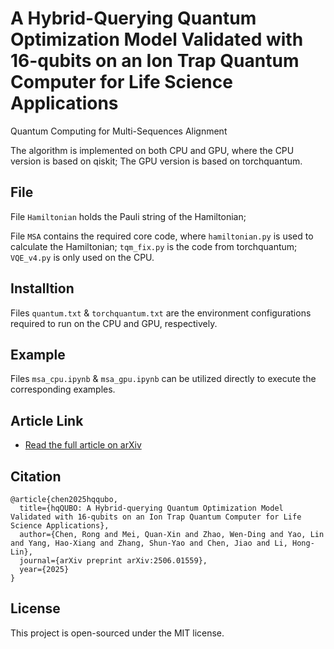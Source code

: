 # A Hybrid-Querying Quantum Optimization Model Validated with 16-qubits on an Ion Trap Quantum Computer for Life Science Applications
Quantum Computing for Multi-Sequences Alignment

The algorithm is implemented on both CPU and GPU, where the CPU version is based on qiskit; The GPU version is based on torchquantum.

## File
File `Hamiltonian` holds the Pauli string of the Hamiltonian;

File `MSA` contains the required core code, where
    `hamiltonian.py` is used to calculate the Hamiltonian; 
    `tqm_fix.py` is the code from torchquantum;
    `VQE_v4.py` is only used on the CPU.

## Installtion
Files `quantum.txt` & `torchquantum.txt` are the environment configurations required to run on the CPU and GPU, respectively.

## Example
Files `msa_cpu.ipynb` & `msa_gpu.ipynb` can be utilized directly to execute the corresponding examples.


## Article Link
- [Read the full article on arXiv](https://arxiv.org/abs/2506.01559)

## Citation
```
@article{chen2025hqqubo,
  title={hqQUBO: A Hybrid-querying Quantum Optimization Model Validated with 16-qubits on an Ion Trap Quantum Computer for Life Science Applications},
  author={Chen, Rong and Mei, Quan-Xin and Zhao, Wen-Ding and Yao, Lin and Yang, Hao-Xiang and Zhang, Shun-Yao and Chen, Jiao and Li, Hong-Lin},
  journal={arXiv preprint arXiv:2506.01559},
  year={2025}
}
```

## License

This project is open-sourced under the MIT license.
